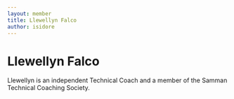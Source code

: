 ```yaml
---
layout: member
title: Llewellyn Falco
author: isidore
---
```


# Llewellyn Falco

Llewellyn is an independent Technical Coach and a member of the Samman Technical Coaching Society.
